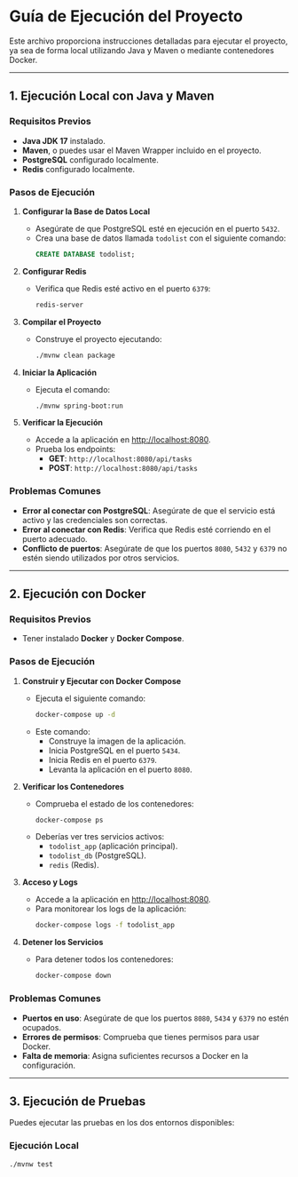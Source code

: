 # Guía de Ejecución del Proyecto

Este archivo proporciona instrucciones detalladas para ejecutar el proyecto, ya sea de forma local utilizando Java y Maven o mediante contenedores Docker.

---

## 1. Ejecución Local con Java y Maven

### **Requisitos Previos**
- **Java JDK 17** instalado.
- **Maven**, o puedes usar el Maven Wrapper incluido en el proyecto.
- **PostgreSQL** configurado localmente.
- **Redis** configurado localmente.

### **Pasos de Ejecución**

1. **Configurar la Base de Datos Local**
    - Asegúrate de que PostgreSQL esté en ejecución en el puerto `5432`.
    - Crea una base de datos llamada `todolist` con el siguiente comando:
      ```sql
      CREATE DATABASE todolist;
      ```

2. **Configurar Redis**
    - Verifica que Redis esté activo en el puerto `6379`:
      ```bash
      redis-server
      ```

3. **Compilar el Proyecto**
    - Construye el proyecto ejecutando:
      ```bash
      ./mvnw clean package
      ```

4. **Iniciar la Aplicación**
    - Ejecuta el comando:
      ```bash
      ./mvnw spring-boot:run
      ```

5. **Verificar la Ejecución**
    - Accede a la aplicación en [http://localhost:8080](http://localhost:8080).
    - Prueba los endpoints:
        - **GET**: `http://localhost:8080/api/tasks`
        - **POST**: `http://localhost:8080/api/tasks`

### **Problemas Comunes**
- **Error al conectar con PostgreSQL**: Asegúrate de que el servicio está activo y las credenciales son correctas.
- **Error al conectar con Redis**: Verifica que Redis esté corriendo en el puerto adecuado.
- **Conflicto de puertos**: Asegúrate de que los puertos `8080`, `5432` y `6379` no estén siendo utilizados por otros servicios.

---

## 2. Ejecución con Docker

### **Requisitos Previos**
- Tener instalado **Docker** y **Docker Compose**.

### **Pasos de Ejecución**

1. **Construir y Ejecutar con Docker Compose**
    - Ejecuta el siguiente comando:
      ```bash
      docker-compose up -d
      ```
    - Este comando:
        - Construye la imagen de la aplicación.
        - Inicia PostgreSQL en el puerto `5434`.
        - Inicia Redis en el puerto `6379`.
        - Levanta la aplicación en el puerto `8080`.

2. **Verificar los Contenedores**
    - Comprueba el estado de los contenedores:
      ```bash
      docker-compose ps
      ```
    - Deberías ver tres servicios activos:
        - `todolist_app` (aplicación principal).
        - `todolist_db` (PostgreSQL).
        - `redis` (Redis).

3. **Acceso y Logs**
    - Accede a la aplicación en [http://localhost:8080](http://localhost:8080).
    - Para monitorear los logs de la aplicación:
      ```bash
      docker-compose logs -f todolist_app
      ```

4. **Detener los Servicios**
    - Para detener todos los contenedores:
      ```bash
      docker-compose down
      ```

### **Problemas Comunes**
- **Puertos en uso**: Asegúrate de que los puertos `8080`, `5434` y `6379` no estén ocupados.
- **Errores de permisos**: Comprueba que tienes permisos para usar Docker.
- **Falta de memoria**: Asigna suficientes recursos a Docker en la configuración.

---

## 3. Ejecución de Pruebas

Puedes ejecutar las pruebas en los dos entornos disponibles:

### **Ejecución Local**
```bash
./mvnw test
